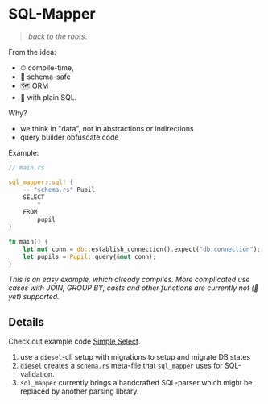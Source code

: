 # SQL-Mapper

> *back to the roots*.

From the idea:
- ⏱ compile-time,
- 🚨 schema-safe
- 🗺 ORM
- 🌈 with plain SQL.

Why?

- we think in "data", not in abstractions or indirections
- query builder obfuscate code

Example:

```rust
// main.rs

sql_mapper::sql! {
    -- "schema.rs" Pupil
    SELECT
        *
    FROM
        pupil
}

fn main() {
    let mut conn = db::establish_connection().expect("db connection");
    let pupils = Pupil::query(&mut conn);
}
```

*This is an easy example, which already compiles. More complicated use cases with JOIN, GROUP BY, casts and other functions are currently not (🙏 yet) supported.*

## Details

Check out example code [Simple Select](./examples/simple_select/).

1. use a `diesel`-cli setup with migrations to setup and migrate DB states
1. `diesel` creates a `schema.rs` meta-file that `sql_mapper` uses for SQL-validation.
1. `sql_mapper` currently brings a handcrafted SQL-parser which might be replaced by another parsing library.
